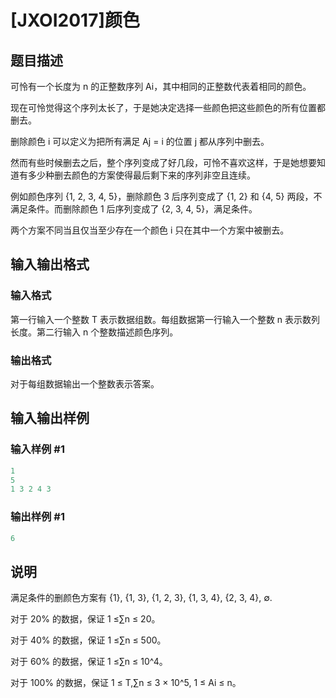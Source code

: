 # [JXOI2017]颜色

## 题目描述

可怜有一个长度为 n 的正整数序列 Ai，其中相同的正整数代表着相同的颜色。

现在可怜觉得这个序列太长了，于是她决定选择一些颜色把这些颜色的所有位置都删去。

删除颜色 i 可以定义为把所有满足 Aj = i 的位置 j 都从序列中删去。

然而有些时候删去之后，整个序列变成了好几段，可怜不喜欢这样，于是她想要知道有多少种删去颜色的方案使得最后剩下来的序列非空且连续。

例如颜色序列 {1, 2, 3, 4, 5}，删除颜色 3 后序列变成了 {1, 2} 和 {4, 5} 两段，不满足条件。而删除颜色 1 后序列变成了 {2, 3, 4, 5}，满足条件。

两个方案不同当且仅当至少存在一个颜色 i 只在其中一个方案中被删去。

## 输入输出格式

### 输入格式

第一行输入一个整数 T 表示数据组数。每组数据第一行输入一个整数 n 表示数列长度。第二行输入 n 个整数描述颜色序列。

### 输出格式

对于每组数据输出一个整数表示答案。

## 输入输出样例

### 输入样例 #1

```cpp
1
5
1 3 2 4 3
```


### 输出样例 #1

```cpp
6
```


## 说明

满足条件的删颜色方案有 {1}, {1, 3}, {1, 2, 3}, {1, 3, 4}, {2, 3, 4}, ∅.

对于 20% 的数据，保证 1 ≤∑n ≤ 20。

对于 40% 的数据，保证 1 ≤∑n ≤ 500。

对于 60% 的数据，保证 1 ≤∑n ≤ 10^4。

对于 100% 的数据，保证 1 ≤ T,∑n ≤ 3 × 10^5, 1 ≤ Ai ≤ n。


